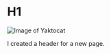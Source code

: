 # H1
![Image of Yaktocat](https://octodex.github.com/images/yaktocat.png)































I created a header for a new page.
